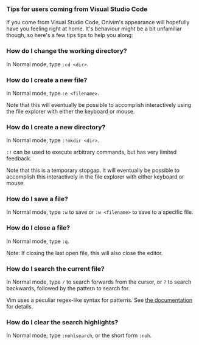 ### Tips for users coming from Visual Studio Code

If you come from Visual Studio Code, Onivim's appearance will hopefully have you
feeling right at home. It's behaviour might be a bit unfamiliar though, so here's
a few tips tips to help you along:

### How do I change the working directory?

In Normal mode, type `:cd <dir>`.

### How do I create a new file?

In Normal mode, type `:e <filename>`.

Note that this will eventually be possible to accomplish interactively using the
file explorer with either the keyboard or mouse.

### How do I create a new directory?

In Normal mode, type `:!mkdir <dir>`.

`:!` can be used to execute arbitrary commands, but has very limited feedback.

Note that this is a temporary stopgap. It will eventually be possible to
accomplish this interactively in the file explorer with either keyboard or mouse.

### How do I save a file?

In Normal mode, type `:w` to save or `:w <filename>` to save to a specific file.

### How do I close a file?

In Normal mode, type `:q`.

Note: If closing the last open file, this will also close the editor.

### How do I search the current file?

In Normal mode, type `/` to search forwards from the cursor, or `?` to search
backwards, followed by the pattern to search for.

Vim uses a peculiar regex-like syntax for patterns. See
[the documentation](http://vimdoc.sourceforge.net/htmldoc/pattern.html) for
details.

### How do I clear the search highlights?

In Normal mode, type `:nohlsearch`, or the short form `:noh`.
